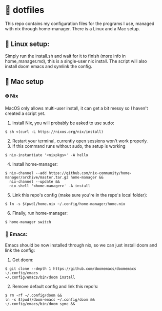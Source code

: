 # 📓 dotfiles

This repo contains my configuration files for the programs I use, managed with nix through home-manager.
There is a Linux and a Mac setup.

## 🐧 Linux setup:
Simply run the install.sh and wait for it to finish (more info in home_manager.md), this
is a single-user nix install. The script will also install doom emacs and 
symlink the config.
## 🍎 Mac setup
### ❄️ Nix
MacOS only allows multi-user install, it can get a bit messy so I haven't
created a script yet.

1. Install Nix, you will probably be asked to use sudo: 
```
$ sh <(curl -L https://nixos.org/nix/install)
```
2. Restart your terminal, currently open sessions won't work properly.
3. If this command runs without sudo, the setup is working
```
$ nix-instantiate '<nixpkgs>' -A hello
```
4. Install home-manager:
```
$ nix-channel --add https://github.com/nix-community/home-manager/archive/master.tar.gz home-manager &&
  nix-channel --update &&
  nix-shell '<home-manager>' -A install
```
5. Link this repo's config (make sure you're in the repo's local folder):
```
$ ln -s $(pwd)/home.nix ~/.config/home-manager/home.nix
```
6. Finally, run home-manager:
```
$ home-manager switch
```
### 🐃 Emacs:
Emacs should be now installed through nix, so
we can just install doom and link the config:
1. Get doom:
```
$ git clone --depth 1 https://github.com/doomemacs/doomemacs ~/.config/emacs
~/.config/emacs/bin/doom install
```
2. Remove default config and link this repo's:
```
$ rm -rf ~/.config/doom &&
ln -s $(pwd)/doom-emacs ~/.config/doom &&
~/.config/emacs/bin/doom sync &&
```
